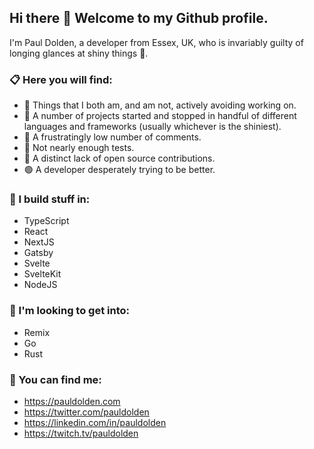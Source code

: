 ## Hi there 👋 Welcome to my Github profile.  

I'm Paul Dolden, a developer from Essex, UK, who is invariably guilty of longing glances at shiny things 💎.

### 📋 Here you will find:

- 🔴 Things that I both am, and am not, actively avoiding working on.
- 🔴 A number of projects started and stopped in handful of different languages and frameworks (usually whichever is the shiniest).
- 🔴 A frustratingly low number of comments. 
- 🔴 Not nearly enough tests.
- 🔴 A distinct lack of open source contributions.
- 🟢 A developer desperately trying to be better.

### 🔨 I build stuff in:

- TypeScript
- React
- NextJS
- Gatsby
- Svelte
- SvelteKit
- NodeJS

### 💭 I'm looking to get into:
- Remix
- Go
- Rust

### 📍 You can find me:

- https://pauldolden.com
- https://twitter.com/pauldolden
- https://linkedin.com/in/pauldolden
- https://twitch.tv/pauldolden


<!--
**pauldolden/pauldolden** is a ✨ _special_ ✨ repository because its `README.md` (this file) appears on your GitHub profile.

Here are some ideas to get you started:

- 🔭 I’m currently working on ...
- 🌱 I’m currently learning ...
- 👯 I’m looking to collaborate on ...
- 🤔 I’m looking for help with ...
- 💬 Ask me about ...
- 📫 How to reach me: ...
- 😄 Pronouns: ...
- ⚡ Fun fact: ...
-->
